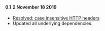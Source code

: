 #### 0.1.2 November 18 2019 ####
* [Resolved: case insensitive HTTP headers](https://github.com/petabridge/Petabridge.Tracing.ApplicationInsights/issues/22)
* Updated all underlying dependencies.